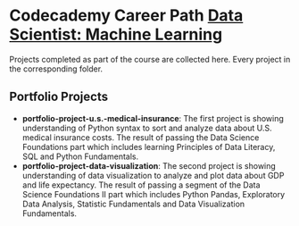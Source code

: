 # Codecademy Career Path [Data Scientist: Machine Learning](https://www.codecademy.com/learn/paths/data-science)
Projects completed as part of the course are collected here. Every project in the corresponding folder.

## Portfolio Projects
- __portfolio-project-u.s.-medical-insurance__: The first project is showing understanding of Python syntax to sort and analyze data about U.S. medical insurance costs. The result of passing the Data Science Foundations part which includes learning Principles of Data Literacy, SQL and Python Fundamentals.
- __portfolio-project-data-visualization__: The second project is showing understanding of data visualization to analyze and plot data about GDP and life expectancy. The result of passing a segment of the Data Science Foundations II part which includes Python Pandas, Exploratory Data Analysis, Statistic Fundamentals and Data Visualization Fundamentals.
